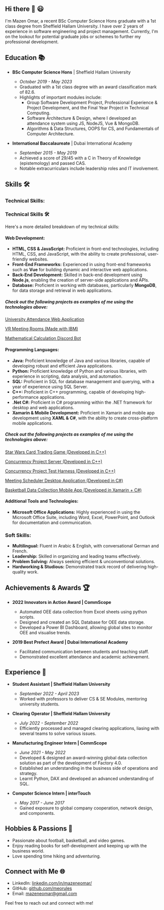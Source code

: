 ## Hi there 👋 😃

I'm Mazen Omar, a recent BSc Computer Science Hons graduate with a 1st class degree from Sheffield Hallam University. I have over 2 years of experience in software engineering and project management. Currently, I'm on the lookout for potential graduate jobs or schemes to further my professional development.

## Education 📚

- **BSc Computer Science Hons** | Sheffield Hallam University
  - *October 2019 - May 2023*
  - Graduated with a 1st class degree with an award classification mark of 82.6.
  - Highlights of important modules include:
    - Group Software Development Project, Professional Experience & Project Development, and the Final Year Project in Technical Computing.
    - Software Architecture & Design, where I developed an attendance system using JS, NodeJS, Vue & MongoDB.
    - Algorithms & Data Structures, OOPS for CS, and Fundamentals of Computer Architecture.

- **International Baccalaureate** | Dubai International Academy
  - *September 2015 - May 2019*
  - Achieved a score of 29/45 with a C in Theory of Knowledge (epistemology) and passed CAS.
  - Notable extracurriculars include leadership roles and IT involvement.

## Skills 🛠️

### Technical Skills:

### Technical Skills 🛠️

Here's a more detailed breakdown of my technical skills:

#### Web Development:

- **HTML, CSS & JavaScript:** Proficient in front-end technologies, including HTML, CSS, and JavaScript, with the ability to create professional, user-friendly websites.
- **Front-End Frameworks:** Experienced in using front-end frameworks such as **Vue** for building dynamic and interactive web applications.
- **Back-End Development:** Skilled in back-end development using **Node.js**, enabling the creation of server-side applications and APIs.
- **Database:** Proficient in working with databases, particularly **MongoDB**, for data storage and retrieval in web applications.

##### Check out the following projects as examples of me using the technologies above:

[University Attendance Web Application](https://github.com/meorules/SecureAttendanceRegister)

[VR Meeting Rooms (Made with IBM)](https://github.com/meorules/IBM-Groub-B-Project)

[Mathematical Calculation Discord Bot](https://github.com/meorules/Discord-Bot)

#### Programming Languages:

- **Java:** Proficient knowledge of Java and various libraries, capable of developing robust and efficient Java applications.
- **Python:** Proficient knowledge of Python and various libraries, with experience in scripting, data analysis, and automation. 
- **SQL:** Proficient in SQL for database management and querying, with a year of experience using SQL Server. 
- **C++:** Proficient in C++ programming, capable of developing high-performance applications.
- **.Net C#:** Proficient in C# programming within the .NET framework for desktop and web applications.
- **Xamarin & Mobile Development:** Proficient in Xamarin and mobile app development using **XAML & C#**, with the ability to create cross-platform mobile applications.

##### Check out the following projects as examples of me using the technologies above:

[Star Wars Card Trading Game (Developed in C++)](https://github.com/meorules/StarWarsCardGame)

[Concurrency Project Server (Developed in C++)](https://github.com/meorules/CAPSServer)

[Concurrency Project Test Harness (Developed in C++)](https://github.com/meorules/CAPSTestHarness)

[Meeting Scheduler Desktop Application (Developed in C#)](https://github.com/meorules/Meeting-Scheduler)

[Basketball Data Collection Mobile App (Developed in Xamarin + C#) ](https://github.com/meorules/BasketballApp)

#### Additional Tools and Technologies:

- **Microsoft Office Applications:** Highly experienced in using the Microsoft Office Suite, including Word, Excel, PowerPoint, and Outlook for documentation and communication.

### Soft Skills:

- **Multilingual:** Fluent in Arabic & English, with conversational German and French.
- **Leadership:** Skilled in organizing and leading teams effectively.
- **Problem Solving:** Always seeking efficient & unconventional solutions.
- **Hardworking & Studious:** Demonstrated track record of delivering high-quality work.

## Achievements & Awards 🏆

- **2022 Innovators in Action Award | CommScope**
  - Automated OEE data collection from Excel sheets using python scripts.
  - Designed and created an SQL Database for OEE data storage.
  - Developed a Power BI Dashboard, allowing global sites to monitor OEE and visualise
    trends.

- **2019 Best Prefect Award | Dubai International Academy**
  - Facilitated communication between students and teaching staff.
  - Demonstrated excellent attendance and academic achievement.

## Experience 💼
- **Student Assistant | Sheffield Hallam University**
  - *September 2022 - April 2023*
  - Worked with professors to deliver CS & SE Modules, mentoring university students.

- **Clearing Operator | Sheffield Hallam University**
  - *July 2022 - September 2022*
  - Efficiently processed and managed clearing applications, liasing with several teams to solve various issues.

- **Manufacturing Engineer Intern | CommScope**
  - *June 2021 - May 2022*
  - Developed & designed an award-winning global data collection solution as part of the
    development of Factory 4.0. 
  - Established an understanding in the business side of operations and strategy.
  - Learnt Python, DAX and developed an advanced understanding of SQL.  

- **Computer Science Intern | interTouch**
  - *May 2017 - June 2017*
  - Gained exposure to global company cooperation, network design, and components.

## Hobbies & Passions 🌟

- Passionate about football, basketball, and video games.
- Enjoy reading books for self-development and keeping up with the business world.
- Love spending time hiking and adventuring.

## Connect with Me 🌐

- LinkedIn: [linkedin.com/in/mazeneomar/](https://www.linkedin.com/in/mazeneomar/)
- GitHub: [github.com/meorules](https://github.com/meorules)
- Email: mazeneomar@gmail.com

Feel free to reach out and connect with me!
